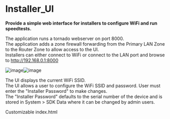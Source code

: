 Installer_UI
============

**Provide a simple web interface for installers to configure WiFi and run speedtests.**  

The application runs a tornado webserver on port 8000.  
The application adds a zone firewall forwarding from the Primary LAN Zone to the Router Zone to allow access to the UI.  
Installers can either connect to WiFi or connect to the LAN port and browse to http://192.168.0.1:8000  

![image](https://github.com/cradlepoint/sdk-samples/assets/7169690/f7a9aa2b-7648-42a3-a033-c8eafbba518c)![image](https://github.com/cradlepoint/sdk-samples/assets/7169690/3abb3d57-4fac-4f94-886a-9ac22cb36446)

The UI displays the current WiFi SSID.  
The UI allows a user to configure the WiFi SSID and password.  User must enter the "Installer Password" to make changes.  
The "Installer Password" defaults to the serial number of the device and is stored in System > SDK Data where it can be
changed by admin users.  

Customizable index.html
